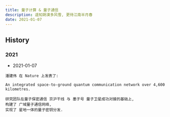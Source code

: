 ```yaml
---
title: 量子计算 & 量子通信
description: 遥知朔漠多风雪, 更待江南半月春
date: 2021-01-07
---
```


## History

### 2021

* 2021-01-07

```
潘建伟 在 Nature 上发表了:

An integrated space-to-ground quantum communication network over 4,600 kilometres.

研究团队在量子保密通信 京沪干线 与 墨子号 量子卫星成功对接的基础上,
构建了 广域量子通信网络,
实现了 星地一体的量子密钥分发.
```
